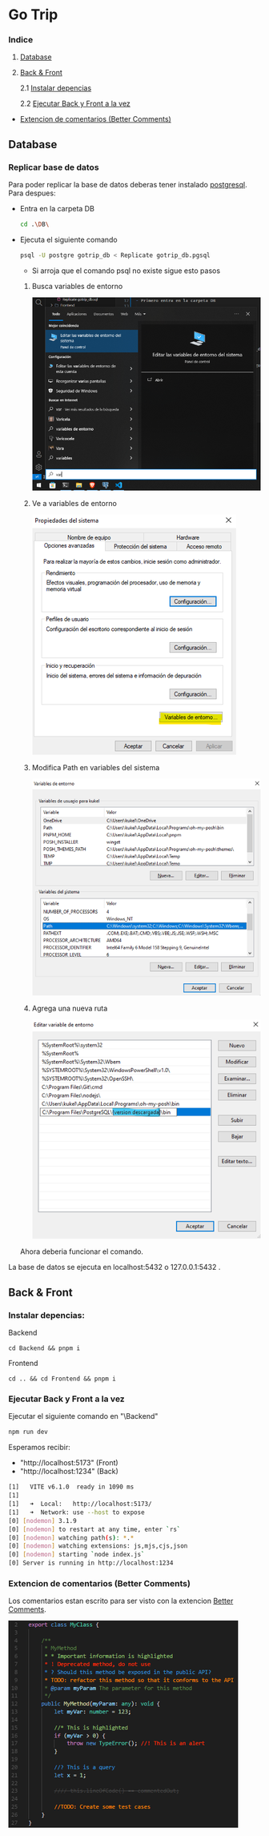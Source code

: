 <h1>Go Trip </h1>

<h3>Indice</h2>

1. <a href="#1">Database</a>
2. <a href="#2">Back & Front</a>

    2.1 <a href="#2.1">Instalar depencias</a>

    2.2 <a href="#2.2">Ejecutar Back y Front a la vez</a>

- <a href="#3">Extencion de comentarios (Better Comments)</a>

<h2 id="1">Database</h2>

### Replicar base de datos

Para poder replicar la base de datos deberas tener instalado <a Target="_blank" href="https://sbp.enterprisedb.com/getfile.jsp?fileid=1259363">postgresql</a>. Para despues:

- Entra en la carpeta DB

    ```sh
    cd .\DB\
    ```

- Ejecuta el siguiente comando

    ```sh
    psql -U postgre gotrip_db < Replicate gotrip_db.pgsql
    ```

    - Si arroja que el comando psql no existe sigue esto pasos
    
    1. Busca variables de entorno
    
        <img src="./imgforREADME/1.png"></img>
    
    2. Ve a variables de entorno

        <img src="./imgforREADME/2.png"></img>

    3. Modifica Path en variables del sistema

        <img src="./imgforREADME/3.png"></img>

    4. Agrega una nueva ruta

        <img src="./imgforREADME/4.png"></img>

    Ahora deberia funcionar el comando.

La base de datos se ejecuta en localhost:5432 o 127.0.0.1:5432 .

<h2 id="2">Back & Front</h2>

<h3 id="2.1">Instalar depencias:</h3>

Backend
```
cd Backend && pnpm i
```
Frontend
```
cd .. && cd Frontend && pnpm i
```

<h3 id="2.2">Ejecutar Back y Front a la vez</h3>

Ejecutar el siguiente comando en "\Backend"
```sh
npm run dev
```
Esperamos recibir:
- "http://localhost:5173" (Front)
- "http://localhost:1234" (Back)
```sh
[1]   VITE v6.1.0  ready in 1090 ms
[1]
[1]   ➜  Local:   http://localhost:5173/
[1]   ➜  Network: use --host to expose
[0] [nodemon] 3.1.9
[0] [nodemon] to restart at any time, enter `rs`
[0] [nodemon] watching path(s): *.*
[0] [nodemon] watching extensions: js,mjs,cjs,json
[0] [nodemon] starting `node index.js`
[0] Server is running in http://localhost:1234
```
<h3>Extencion de comentarios (Better Comments)</h3>

Los comentarios estan escrito para ser visto con la extencion <a Target="_blank" href="https://marketplace.visualstudio.com/items?itemName=aaron-bond.better-comments">Better Comments</a>.

<img src="./imgforREADME/5.png"></img>
